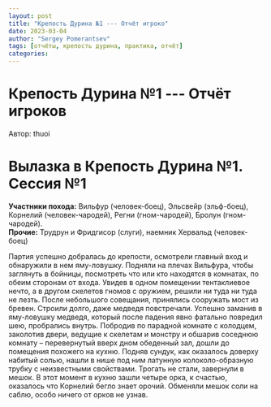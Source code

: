 ```yaml
---
layout: post
title: "Крепость Дурина №1 --- Отчёт игроко"
date: 2023-03-04
author: "Sergey Pomerantsev"
tags: [отчёты, крепость дурина, практика, отчёт]
categories:
---
```


# Крепость Дурина №1 --- Отчёт игроков

Автор: thuoi

# Вылазка в Крепость Дурина №1. Сессия №1

**Участники похода:** Вильфур (человек-боец), Эльсвейр (эльф-боец), Корнелий (человек-чародей), Регни (гном-чародей), Бролун (гном-чародей).  
**Прочие:** Трудрун и Фридгисор (слуги), наемник Хервальд (человек-боец)

Партия успешно добралась до крепости, осмотрели главный вход и обнаружили в нем яму-ловушку. Подняли на плечах Вильфура, чтобы заглянуть в бойницы, посмотреть что или кто находятся в комнатах, по обеим сторонам от входа. Увидев в одном помещении тентаклиевое нечто, а в другом скелетов гномов с оружием, решили ни туда ни туда не лезть. После небольшого совещания, принялись сооружать мост из бревен. Строили долго, даже медведя повстречали. Успешно заманив в яму-ловушку медведя, который после падения явно фатально повредил шею, пробрались внутрь. Побродив по парадной комнате с колодцем, заколотив двери, ведущие к скелетам и монстру и обшарив соседнюю комнату – перевернутый вверх дном обеденный зал, дошли до помещения похожего на кухню. Подняв сундук, как оказалось доверху набитый солью, нашли в нише под ним латунную колоколо-образную трубку с неизвестными свойствами. Трогать не стали, завернули в мешок. В этот момент в кухню зашли четыре орка, к счастью, оказалось что Корнелий бегло знает орочий. Обменяли мешок соли на саблю, особо ничего от орков не узнав. 
